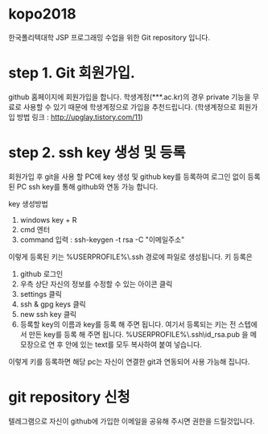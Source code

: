 # kopo2018
한국폴리텍대학 JSP 프로그래밍 수업을 위한 Git repository 입니다.

# step 1. Git 회원가입.
github 홈페이지에 회원가입을 합니다.
학생계정(***.ac.kr)의 경우 private 기능을 무료로 사용할 수 있기 때문에
학생계정으로 가입을 추천드립니다.
(학생계정으로 회원가입 방법 링크 : http://upglay.tistory.com/11)

# step 2. ssh key 생성 및 등록
회원가입 후 git을 사용 할 PC에 key 생성 및 github key를 등록하여
로그인 없이 등록된 PC ssh key를 통해 github와 연동 가능 합니다.

key 생성방법
 1. windows key + R
 2. cmd 엔터
 3. command 입력 : ssh-keygen -t rsa -C "이메일주소"
 
이렇게 등록된 키는 %USERPROFILE%\\.ssh 경로에 파일로 생성됩니다.
키 등록은
  1. github 로그인
  2. 우측 상단 자신의 정보를 수정할 수 있는 아이콘 클릭
  3. settings 클릭
  4. ssh & gpg keys 클릭
  5. new ssh key 클릭
  6. 등록할 key의 이름과 key를 등록 해 주면 됩니다.
   여기서 등록되는 키는 전 스텝에서 만든 key를 등록 해 주면 됩니다.
   %USERPROFILE%\\.ssh\\id_rsa.pub 을 메모장으로 연 후 안에 있는 text를 모두 복사하여 붙여 넣습니다.
   
이렇게 키를 등록하면 해당 pc는 자신이 연결한 git과 연동되어 사용 가능해 집니다.

# git repository 신청
텔레그램으로 자신이 github에 가입한 이메일을 공유해 주시면 권한을 드릴것입니다.
